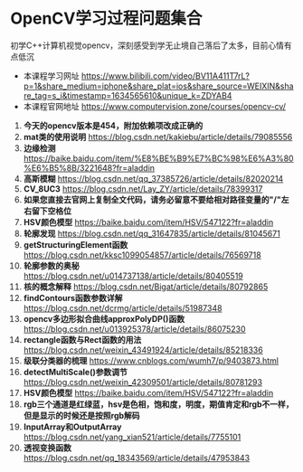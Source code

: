 # OpenCV学习过程问题集合
初学C++计算机视觉opencv，深刻感受到学无止境自己落后了太多，目前心情有点低沉
- 本课程学习网址 https://www.bilibili.com/video/BV11A411T7rL?p=1&share_medium=iphone&share_plat=ios&share_source=WEIXIN&share_tag=s_i&timestamp=1634565610&unique_k=ZDYAB4
- 本课程官网地址 https://www.computervision.zone/courses/opencv-cv/
1. **今天的opencv版本是454，附加依赖项改成正确的**
2. **mat类的使用说明**
   https://blog.csdn.net/kakiebu/article/details/79085556
3. **边缘检测**
   https://baike.baidu.com/item/%E8%BE%B9%E7%BC%98%E6%A3%80%E6%B5%8B/3221648?fr=aladdin
4. **高斯模糊**
   https://blog.csdn.net/qq_37385726/article/details/82020214
5. **CV_8UC3**
   https://blog.csdn.net/Lay_ZY/article/details/78399317
6. **如果您直接去官网上复制全文代码，请务必留意不要给相对路径变量的"/"左右留下空格位**
7. **HSV颜色模型**
   https://baike.baidu.com/item/HSV/547122?fr=aladdin
8. **轮廓发现**
   https://blog.csdn.net/qq_31647835/article/details/81045671
9. **getStructuringElement函数**
    https://blog.csdn.net/kksc1099054857/article/details/76569718
10. **轮廓参数的奥秘**
    https://blog.csdn.net/u014737138/article/details/80405519
11. **核的概念解释**
    https://blog.csdn.net/Bigat/article/details/80792865
12. **findContours函数参数详解**
    https://blog.csdn.net/dcrmg/article/details/51987348
13. **opencv多边形拟合曲线approxPolyDP()函数**
    https://blog.csdn.net/u013925378/article/details/86075230
14. **rectangle函数与Rect函数的用法**
    https://blog.csdn.net/weixin_43491924/article/details/85218336
15. **级联分类器的梳理**
    https://www.cnblogs.com/wumh7/p/9403873.html
16. **detectMultiScale()参数调节**
    https://blog.csdn.net/weixin_42309501/article/details/80781293
17. **HSV颜色模型**
    https://baike.baidu.com/item/HSV/547122?fr=aladdin
18. **rgb三个通道是红绿蓝，hsv是色相，饱和度，明度，期值肯定和rgb不一样，但是显示的时候还是按照rgb解码**
19. **InputArray和OutputArray**
    https://blog.csdn.net/yang_xian521/article/details/7755101
20. **透视变换函数**
    https://blog.csdn.net/qq_18343569/article/details/47953843
